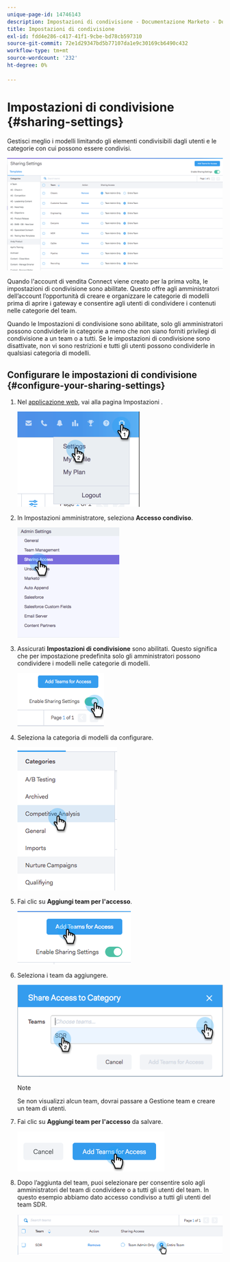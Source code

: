 ```yaml
---
unique-page-id: 14746143
description: Impostazioni di condivisione - Documentazione Marketo - Documentazione del prodotto
title: Impostazioni di condivisione
exl-id: fdd4e286-c417-41f1-9cbe-bd78cb597310
source-git-commit: 72e1d29347bd5b77107da1e9c30169cb6490c432
workflow-type: tm+mt
source-wordcount: '232'
ht-degree: 0%

---
```


# Impostazioni di condivisione {#sharing-settings}

Gestisci meglio i modelli limitando gli elementi condivisibili dagli utenti e le categorie con cui possono essere condivisi.

![](assets/main.png)

Quando l&#39;account di vendita Connect viene creato per la prima volta, le impostazioni di condivisione sono abilitate. Questo offre agli amministratori dell’account l’opportunità di creare e organizzare le categorie di modelli prima di aprire i gateway e consentire agli utenti di condividere i contenuti nelle categorie del team.

Quando le Impostazioni di condivisione sono abilitate, solo gli amministratori possono condividerle in categorie a meno che non siano forniti privilegi di condivisione a un team o a tutti. Se le impostazioni di condivisione sono disattivate, non vi sono restrizioni e tutti gli utenti possono condividerle in qualsiasi categoria di modelli.

## Configurare le impostazioni di condivisione {#configure-your-sharing-settings}

1. Nel [applicazione web](https://toutapp.com/login), vai alla pagina Impostazioni .

   ![](assets/one-2.png)

1. In Impostazioni amministratore, seleziona **Accesso condiviso**.

   ![](assets/two-2.png)

1. Assicurati **Impostazioni di condivisione** sono abilitati. Questo significa che per impostazione predefinita solo gli amministratori possono condividere i modelli nelle categorie di modelli.

   ![](assets/three-2.png)

1. Seleziona la categoria di modelli da configurare.

   ![](assets/four-2.png)

1. Fai clic su **Aggiungi team per l&#39;accesso**.

   ![](assets/five-2.png)

1. Seleziona i team da aggiungere.

   ![](assets/six-1.png)

   >[!NOTE]
   >
   >Se non visualizzi alcun team, dovrai passare a Gestione team e creare un team di utenti.

1. Fai clic su **Aggiungi team per l&#39;accesso** da salvare.

   ![](assets/seven-1.png)

1. Dopo l’aggiunta del team, puoi selezionare per consentire solo agli amministratori del team di condividere o a tutti gli utenti del team. In questo esempio abbiamo dato accesso condiviso a tutti gli utenti del team SDR.

   ![](assets/eight-1.png)
